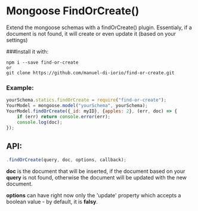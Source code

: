 # Mongoose FindOrCreate()
Extend the mongoose schemas with a findOrCreate() plugin. Essentialy, if a document is not found, it will create or even update it (based on your settings)

###Install it with:
  
    npm i --save find-or-create
    or
    git clone https://github.com/manuel-di-iorio/find-or-create.git

### Example:

```javascript
yourSchema.statics.findOrCreate = require("find-or-create");
YourModel = mongoose.model("yourSchema", yourSchema);
YourModel.findOrCreate({_id: myID}, {apples: 2}, (err, doc) => {
    if (err) return console.error(err);
    console.log(doc);
});
```

## API:

```javascript
.findOrCreate(query, doc, options, callback);
```
**doc** is the document that will be inserted, if the document based on your **query** is not found, otherwise the document will be updated with the new document.

**options** can have right now only the 'update' property which accepts a boolean value - by default, it is **falsy**.
